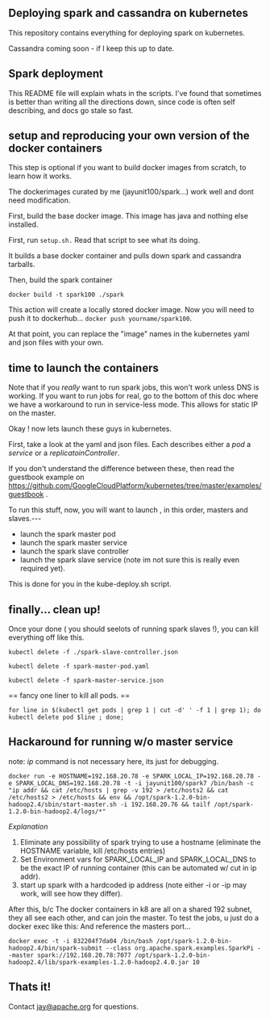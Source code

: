 ## Deploying spark and cassandra on kubernetes

This repository contains everything for deploying spark on kubernetes.  

Cassandra coming soon - if I keep this up to date.
## Spark deployment
This README file will explain whats in the scripts.  I've found that sometimes is
better than writing all the directions down, since code is often self describing, and 
docs go stale so fast.
## setup and reproducing your own version of the docker containers
This step is optional if you want to build docker images from scratch, to learn how it works. 

The dockerimages curated by me (jayunit100/spark...) work well and dont need modification. 

First, build the base docker image.  This image has java and nothing else installed.

First, run ``` setup.sh. ```  Read that script to see what its doing.  

It builds a base docker container and pulls down spark and cassandra tarballs. 

Then, build the spark container 

```docker build -t spark100 ./spark```

This action will create a locally stored docker image.  Now you will need to push it to dockerhub... ```docker push yourname/spark100```.  

At that point, you can replace the "image" names  in the kubernetes yaml and json files with your own.

## time to launch the containers 
Note that if you *really* want to run spark jobs, this won't work unless DNS is working.  If you want to run jobs for real, go to the bottom of this doc where we have a workaround to run in service-less mode.  This allows for static IP on the master.

Okay ! now lets launch these guys in kubernetes.

First, take a look at the yaml and json files.  Each describes either a *pod* a *service* or a *replicatoinController*.  

If you don't understand the difference between these, then read the guestbook example on https://github.com/GoogleCloudPlatform/kubernetes/tree/master/examples/guestbook . 

To run this stuff, now, you will want to launch , in this order, masters and slaves.---

- launch the spark master pod
- launch the spark master service 
- launch the spark slave controller 
- launch the spark slave service (note  im not sure this is really even required yet).

This is done for you in the kube-deploy.sh script.

## finally... clean up!

Once your done ( you should seelots of running spark slaves !), you can kill everything off like this.

```kubectl delete -f ./spark-slave-controller.json```

```kubectl delete -f spark-master-pod.yaml ```

```kubectl delete -f spark-master-service.json ```

== fancy one liner to kill all pods. ==

```for line in $(kubectl get pods | grep 1 | cut -d' ' -f 1 | grep 1); do kubectl delete pod $line ; done;```

## Hackaround for running w/o master service

note: *ip* command is not necessary here, its just for debugging.

```docker run -e HOSTNAME=192.168.20.78 -e SPARK_LOCAL_IP=192.168.20.78 -e SPARK_LOCAL_DNS=192.168.20.78 -t -i jayunit100/spark7 /bin/bash -c "ip addr && cat /etc/hosts | grep -v 192 > /etc/hosts2 && cat /etc/hosts2 > /etc/hosts && env && /opt/spark-1.2.0-bin-hadoop2.4/sbin/start-master.sh -i 192.168.20.76 && tailf /opt/spark-1.2.0-bin-hadoop2.4/logs/*"```

*Explanation*

1) Eliminate any possibility of spark trying to use a hostname (eliminate the HOSTNAME variable, kill /etc/hosts entries)  
2) Set Environment vars for SPARK_LOCAL_IP and SPARK_LOCAL_DNS to be the exact IP of running container (this can be automated w/ cut in ip addr).
3) start up spark with a hardcoded ip address (note either -i or -ip may work, will see how they differ).

After this, b/c The docker containers in k8 are all on a shared 192 subnet, they all see each other, and can join the master. To test the jobs, u just do a docker exec like this:  And reference the masters port...

```docker exec -t -i 832204f7da04 /bin/bash /opt/spark-1.2.0-bin-hadoop2.4/bin/spark-submit --class org.apache.spark.examples.SparkPi --master spark://192.168.20.78:7077 /opt/spark-1.2.0-bin-hadoop2.4/lib/spark-examples-1.2.0-hadoop2.4.0.jar 10 ```

## Thats it! 
Contact jay@apache.org for questions.
